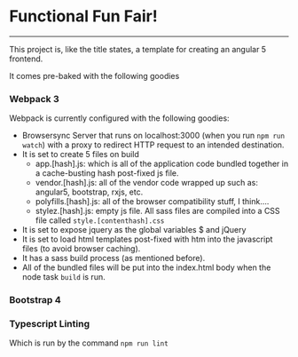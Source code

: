 # Functional Fun Fair!

---

This project is, like the title states, a template for creating an angular 5 frontend.

It comes pre-baked with the following goodies

### Webpack 3

Webpack is currently configured with the following goodies:

- Browsersync Server that runs on localhost:3000 (when you run `npm run watch`) with a proxy to redirect HTTP request to an intended destination.
- It is set to create 5 files on build
    - app.[hash].js: which is all of the application code bundled together in a cache-busting hash post-fixed js file.
    - vendor.[hash].js: all of the vendor code wrapped up such as: angular5, bootstrap, rxjs, etc.
    - polyfills.[hash].js: all of the browser compatibility stuff, I think....
    - stylez.[hash].js: empty js file. All sass files are compiled into a CSS file called `style.[contenthash].css`
- It is set to expose jquery as the global variables $ and jQuery
- It is set to load html templates post-fixed with htm into the javascript files (to avoid browser caching).
- It has a sass build process (as mentioned before).
- All of the bundled files will be put into the index.html body when the node task `build` is run.

### Bootstrap 4

### Typescript Linting
Which is run by the command `npm run lint`

